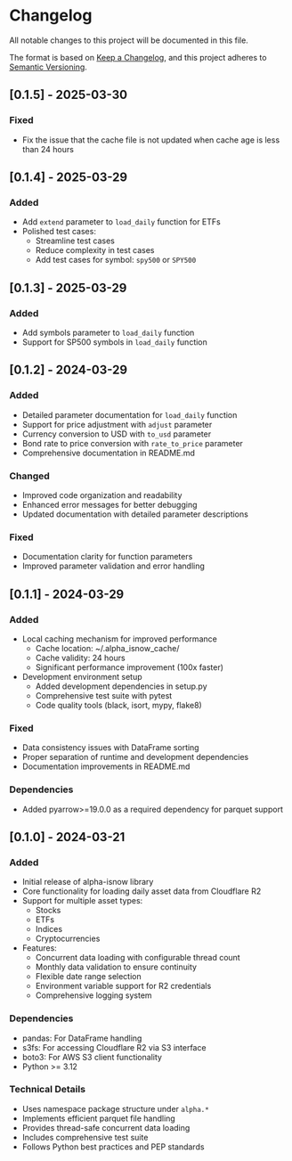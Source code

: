 # Changelog

All notable changes to this project will be documented in this file.

The format is based on [Keep a Changelog](https://keepachangelog.com/en/1.0.0/),
and this project adheres to [Semantic Versioning](https://semver.org/spec/v2.0.0.html).

## [0.1.5] - 2025-03-30

### Fixed
- Fix the issue that the cache file is not updated when cache age is less than 24 hours 

## [0.1.4] - 2025-03-29

### Added
- Add `extend` parameter to `load_daily` function for ETFs
- Polished test cases:
	- Streamline test cases
	- Reduce complexity in test cases
	- Add test cases for symbol: `spy500` or `SPY500`


## [0.1.3] - 2025-03-29

### Added
- Add symbols parameter to `load_daily` function
- Support for SP500 symbols in `load_daily` function

## [0.1.2] - 2024-03-29

### Added
- Detailed parameter documentation for `load_daily` function
- Support for price adjustment with `adjust` parameter
- Currency conversion to USD with `to_usd` parameter
- Bond rate to price conversion with `rate_to_price` parameter
- Comprehensive documentation in README.md

### Changed
- Improved code organization and readability
- Enhanced error messages for better debugging
- Updated documentation with detailed parameter descriptions

### Fixed
- Documentation clarity for function parameters
- Improved parameter validation and error handling

## [0.1.1] - 2024-03-29

### Added
- Local caching mechanism for improved performance
  - Cache location: ~/.alpha_isnow_cache/
  - Cache validity: 24 hours
  - Significant performance improvement (100x faster)
- Development environment setup
  - Added development dependencies in setup.py
  - Comprehensive test suite with pytest
  - Code quality tools (black, isort, mypy, flake8)

### Fixed
- Data consistency issues with DataFrame sorting
- Proper separation of runtime and development dependencies
- Documentation improvements in README.md

### Dependencies
- Added pyarrow>=19.0.0 as a required dependency for parquet support

## [0.1.0] - 2024-03-21

### Added
- Initial release of alpha-isnow library
- Core functionality for loading daily asset data from Cloudflare R2
- Support for multiple asset types:
  - Stocks
  - ETFs
  - Indices
  - Cryptocurrencies
- Features:
  - Concurrent data loading with configurable thread count
  - Monthly data validation to ensure continuity
  - Flexible date range selection
  - Environment variable support for R2 credentials
  - Comprehensive logging system

### Dependencies
- pandas: For DataFrame handling
- s3fs: For accessing Cloudflare R2 via S3 interface
- boto3: For AWS S3 client functionality
- Python >= 3.12

### Technical Details
- Uses namespace package structure under `alpha.*`
- Implements efficient parquet file handling
- Provides thread-safe concurrent data loading
- Includes comprehensive test suite
- Follows Python best practices and PEP standards 